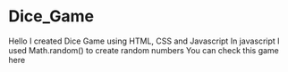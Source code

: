 # Dice_Game
Hello I created Dice Game using HTML, CSS and Javascript
In javascript I used Math.random() to create random numbers
You can check this game here 
